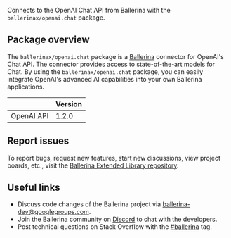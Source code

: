 Connects to the OpenAI Chat API from Ballerina with the `ballerinax/openai.chat` package.

## Package overview
The `ballerinax/openai.chat` package is a [Ballerina](https://ballerina.io/) connector for OpenAI's Chat API. The connector provides access to state-of-the-art models for Chat. By using the `ballerinax/openai.chat` package, you can easily integrate OpenAI's advanced AI capabilities into your own Ballerina applications.

|                             | Version         |
|-----------------------------|-----------------|
| OpenAI API                  | 1.2.0           |

## Report issues
To report bugs, request new features, start new discussions, view project boards, etc., visit the [Ballerina Extended Library repository](https://github.com/ballerina-platform/ballerina-extended-library).

## Useful links
- Discuss code changes of the Ballerina project via [ballerina-dev@googlegroups.com](mailto:ballerina-dev@googlegroups.com).
- Join the Ballerina community on [Discord](https://discord.gg/ballerinalang) to chat with the developers.
- Post technical questions on Stack Overflow with the [#ballerina](https://stackoverflow.com/questions/tagged/ballerina) tag.
